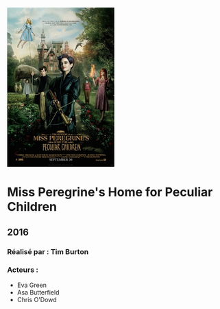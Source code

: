   ![alt text](https://github.com/marcelagondro/Films-TinBurton/blob/main/img/Miss_Peregrine_Film_Poster.jpg "Github img")
  
  # Miss Peregrine's Home for Peculiar Children

  ## 2016

  ### Réalisé par : Tim Burton
  
  ### Acteurs :
- Eva Green
- Asa Butterfield
- Chris O'Dowd


